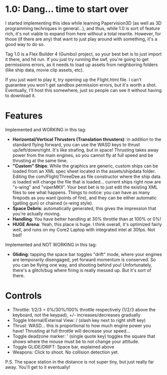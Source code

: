 # 1.0: Dang... time to start over #
I started implementing this idea while learning Papervision3D (as well as 3D programming techniques in general...), and thus, while 1.0 is sort of feature rich, it's not viable to expand from here without a total rewrite. However, for those (if there are any) that want to just play around with something, it's a good way to do so.

Tag 1.0 is a Flex Builder 4 (Gumbo) project, so your best bet is to just import it there, and hit run. If you just try running the swf, you're going to get permissions errors, as it needs to load up assets from neighboring folders (like ship data, movie clip assets, etc).

If you just want to play it, try opening up the Flight.html file. I can't guarantee you won't get sandbox permission errors, but it's worth a shot. Eventually, I'll host this somewhere, just so people can see it without having to download it.

# Features #

Implemented and WORKING in this tag:
  * **Horizontal/Vertical Thrusters (Translation thrusters)**: in addition to the standard flying forward, you can use the WASD keys to thrust up/left/down/right. It's like strafing, but in space! Thrusting takes away power from the main engines, so you cannot fly at full speed and be thrusting at the same time.
  * **"Custom" Ships**: While the graphics are generic, custom ships can be loaded from an XML spec sheet located in the assets/shipdata folder. Editing the com/Flight/ThreeDee.as file constructor where the ship data is loaded will change the file that is loaded... current ships right now are "x-wing" and "viperMKII". Your best bet is to just edit the existing XML files to see what happens. Things to notice: you can have as many firepods as you want (points of fire), and they can be either automatic (gatling gun) or chained (x-wing style).
  * **Space Debris**: automatically generated, this gives the impression that you're actually moving.
  * **Handling**: You have better handling at 30% throttle than at 100% or 0%!
  * **HUGE Arena**: Yeah, this place is huge. I think overall, it's optimized fairly well, and runs on my Core2 Laptop with integrated intel at 30fps. Not bad!

Implemented and NOT WORKING in this tag:
  * **Gliding**: tapping the space bar toggles "drift" mode, where your engines are temporarily disengaged, yet forward momentum is conserved. So you can be flying one way, and shooting behind you! Unfortunately, there's a glitch/bug where firing is really messed up. But it's sort of there.

# Controls #

  * Throttle: 1/2/3 = 0%/30%/100% throttle respectively (1/2/3 above the keyboard, not the keypad), +/- increases/decreases gradually
  * Toggle Internal/External View: / (slash key next to right shift key)
  * Thrust: WASD... this is proportional to how much engine power you have! Thrusting at full throttle will decrease your speed...
  * Toggle deadzone marker: ' (single quote key) toggles the square that shows where the mouse must be to not change your attitude.
  * Toggle GLIDE/DRIFT: Space bar, explained above
  * Weapons: Click to shoot. No collision detection yet.

P.S. The space station in the distance is not super tiny, but just really far away. You'll get to it eventually!